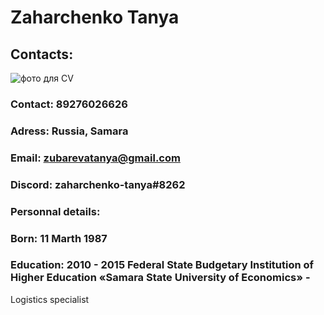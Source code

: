 # Zaharchenko Tanya

## Contacts:

<img src="file:///home/tanya/Downloads/Tanya-12.jpg" alt="фото для CV">

### Contact: 89276026626

### Adress: Russia, Samara

### Email: zubarevatanya@gmail.com

### Discord: zaharchenko-tanya#8262

### Personnal details:

### Born: 11 Marth 1987

### Education: 2010 - 2015 Federal State Budgetary Institution of Higher Education «Samara State University of Economics» - 
Logistics specialist

